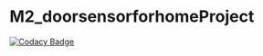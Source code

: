 # M2_doorsensorforhomeProject

[![Codacy Badge](https://api.codacy.com/project/badge/Grade/f320c3efebcc4d92999be6c08797897b)](https://app.codacy.com/gh/arnoorlasravan/M2_Door_Sensor_forHome?utm_source=github.com&utm_medium=referral&utm_content=arnoorlasravan/M2_Door_Sensor_forHome&utm_campaign=Badge_Grade_Settings)
